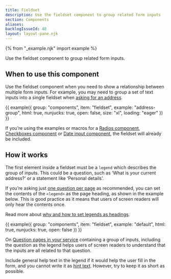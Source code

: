 ```yaml
---
title: Fieldset
description: Use the fieldset component to group related form inputs
section: Components
aliases:
backlogIssueId: 48
layout: layout-pane.njk
---
```


{% from "_example.njk" import example %}

Use the fieldset component to group related form inputs.

## When to use this component

Use the fieldset component when you need to show a relationship between multiple form inputs. For example, you may need to group a set of text inputs into a single fieldset when [asking for an address](/patterns/addresses/).

{{ example({ group: "components", item: "fieldset", example: "address-group", html: true, nunjucks: true, open: false, size: "xl", loading: "eager" }) }}

If you’re using the examples or macros for a [Radios component](/components/radios/), [Checkboxes component](/components/checkboxes/) or [Date input component](/components/date-input/), the fieldset will already be included.

## How it works

The first element inside a fieldset must be a `legend` which describes the group of inputs. This could be a question, such as ‘What is your current address?’ or a statement like ‘Personal details’.

If you’re asking just [one question per page](/patterns/question-pages/#start-by-asking-one-question-per-page) as recommended, you can set the contents of the `<legend>` as the page heading, as shown in the example below. This is good practice as it means that users of screen readers will only hear the contents once.

Read more about [why and how to set legends as headings](/get-started/labels-legends-headings/).

{{ example({ group: "components", item: "fieldset", example: "default", html: true, nunjucks: true, open: false }) }}

On [Question pages in your service](/patterns/question-pages/) containing a group of inputs, including the question as the legend helps users of screen readers to understand that the inputs are all related to that&nbsp;question.

Include general help text in the legend if it would help the user fill in the form, and you cannot write it as [hint text](/components/text-input/#hint-text). However, try to keep it as short as possible.
